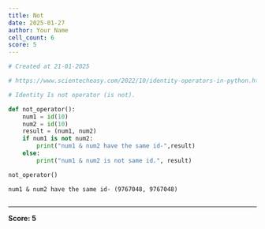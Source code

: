 ```yaml
---
title: Not
date: 2025-01-27
author: Your Name
cell_count: 6
score: 5
---
```


```python
# Created at 21-01-2025
```


```python
# https://www.scientecheasy.com/2022/10/identity-operators-in-python.html/
```


```python
# Identity Is not operator (is not).
```


```python
def not_operator():
    num1 = id(10)
    num2 = id(10)
    result = (num1, num2)
    if num1 is not num2:
        print("num1 & num2 have the same id-",result)
    else:
        print("num1 & num2 is not same id.", result)
```


```python
not_operator()
```

    num1 & num2 have the same id- (9767048, 9767048)



```python

```


---
**Score: 5**
